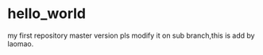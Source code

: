 # hello_world
my first repository
master version
pls modify it on sub branch,this is add by laomao.
